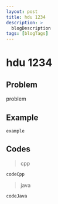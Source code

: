 ```yaml
---
layout: post
title: hdu 1234
description: >
  blogDescription
tags: [blogTags]
---
```


# hdu 1234

## Problem

problem


## Example

```
example

```

## Codes

> cpp

```
codeCpp

```

> java

```
codeJava

```

